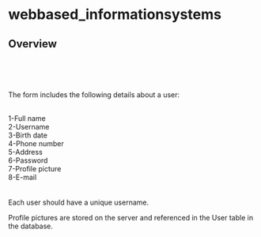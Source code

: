 # webbased_informationsystems
<h2>Overview</h2>
<br>
<br>
<br>


The form includes the following details about a user:
<br>
<br>


1-Full name<br>
2-Username<br>
3-Birth date<br>
4-Phone number<br>
5-Address<br>
6-Password<br>
7-Profile picture<br>
8-E-mail<br>
<br>
<br>
Each user should have a unique username.
<br>

Profile pictures are stored on the server and referenced in the User table in the database.
 
